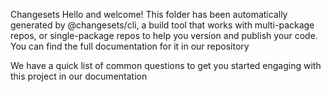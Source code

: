Changesets
Hello and welcome! This folder has been automatically generated by @changesets/cli, a build tool that works with multi-package repos, or single-package repos to help you version and publish your code. You can find the full documentation for it in our repository

We have a quick list of common questions to get you started engaging with this project in our documentation
